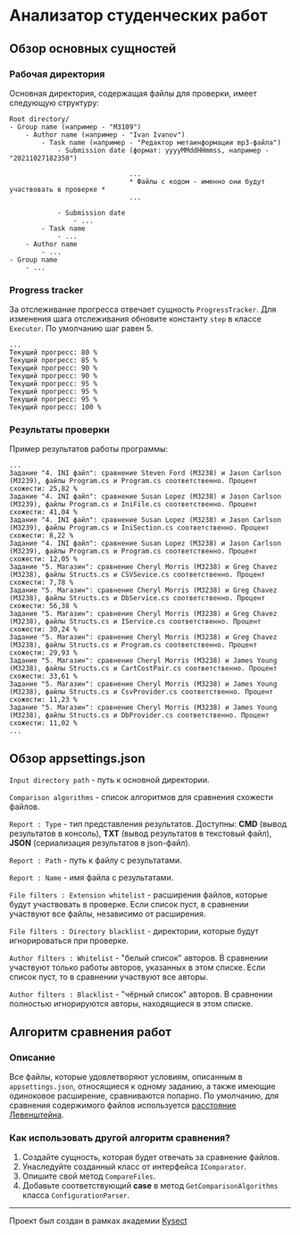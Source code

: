 # Анализатор студенческих работ

## Обзор основных сущностей

### Рабочая директория

Основная директория, содержащая файлы для проверки, имеет следующую структуру:
```
Root directory/
- Group name (например - "M3109")
	- Author name (например - "Ivan Ivanov")
		- Task name (например - "Редактор метаинформации mp3-файла")
			- Submission date (формат: yyyyMMddHHmmss, например - "20211027182350")
      
                              ...
                              * Файлы с кодом - именно они будут участвовать в проверке *
                              ...
                              
			- Submission date
				- ...
		- Task name
			- ...
	- Author name
		- ...
- Group name
	- ...
```

### Progress tracker

За отслеживание прогресса отвечает сущность `ProgressTracker`. Для изменения шага отслеживания обновите константу `step` в классе `Executor`. По умолчанию шаг равен 5.

```
...
Текущий прогресс: 80 %
Текущий прогресс: 85 %
Текущий прогресс: 90 %
Текущий прогресс: 90 %
Текущий прогресс: 95 %
Текущий прогресс: 95 %
Текущий прогресс: 95 %
Текущий прогресс: 100 %
```

### Результаты проверки

Пример результатов работы программы:
```
...
Задание "4. INI файл": сравнение Steven Ford (M3238) и Jason Carlson (M3239), файлы Program.cs и Program.cs соответственно. Процент схожести: 25,82 %
Задание "4. INI файл": сравнение Susan Lopez (M3238) и Jason Carlson (M3239), файлы Program.cs и IniFile.cs соответственно. Процент схожести: 41,04 %
Задание "4. INI файл": сравнение Susan Lopez (M3238) и Jason Carlson (M3239), файлы Program.cs и IniSection.cs соответственно. Процент схожести: 8,22 %
Задание "4. INI файл": сравнение Susan Lopez (M3238) и Jason Carlson (M3239), файлы Program.cs и Program.cs соответственно. Процент схожести: 12,05 %
Задание "5. Магазин": сравнение Cheryl Morris (M3238) и Greg Chavez (M3238), файлы Structs.cs и CSVSevice.cs соответственно. Процент схожести: 7,78 %
Задание "5. Магазин": сравнение Cheryl Morris (M3238) и Greg Chavez (M3238), файлы Structs.cs и DbService.cs соответственно. Процент схожести: 56,38 %
Задание "5. Магазин": сравнение Cheryl Morris (M3238) и Greg Chavez (M3238), файлы Structs.cs и IService.cs соответственно. Процент схожести: 30,24 %
Задание "5. Магазин": сравнение Cheryl Morris (M3238) и Greg Chavez (M3238), файлы Structs.cs и Program.cs соответственно. Процент схожести: 29,93 %
Задание "5. Магазин": сравнение Cheryl Morris (M3238) и James Young (M3238), файлы Structs.cs и CartCostPair.cs соответственно. Процент схожести: 33,61 %
Задание "5. Магазин": сравнение Cheryl Morris (M3238) и James Young (M3238), файлы Structs.cs и CsvProvider.cs соответственно. Процент схожести: 11,23 %
Задание "5. Магазин": сравнение Cheryl Morris (M3238) и James Young (M3238), файлы Structs.cs и DbProvider.cs соответственно. Процент схожести: 11,02 %
...
```

## Обзор appsettings.json

`Input directory path` - путь к основной директории.

`Comparison algorithms` - список алгоритмов для сравнения схожести файлов.

`Report : Type` - тип представления результатов. Доступны: **CMD** (вывод результатов в консоль), **TXT** (вывод результатов в текстовый файл), **JSON** (сериализация результатов в json-файл).

`Report : Path` - путь к файлу с результатами.

`Report : Name` - имя файла с результатами.

`File filters : Extension whitelist` - расширения файлов, которые будут участвовать в проверке. Если список пуст, в сравнении участвуют все файлы, независимо от расширения.

`File filters : Directory blacklist` - директории, которые будут игнорироваться при проверке.

`Author filters : Whitelist` - "белый список" авторов. В сравнении участвуют только работы авторов, указанных в этом списке. Если список пуст, то в сравнении участвуют все авторы.

`Author filters : Blacklist` - "чёрный список" авторов. В сравнении полностью игнорируются авторы, находящиеся в этом списке.

## Алгоритм сравнения работ

### Описание

Все файлы, которые удовлетворяют условиям, описанным в `appsettings.json`, относящиеся к одному заданию, а также имеющие одиноковое расширение, сравниваются попарно. По умолчанию, для сравнения содержимого файлов используется [расстояние Левенштейна](https://en.wikipedia.org/wiki/Levenshtein_distance).

### Как использовать другой алгоритм сравнения?

1. Создайте сущность, которая будет отвечать за сравнение файлов.
2. Унаследуйте созданный класс от интерфейса `IComparator`.
3. Опишите свой метод `CompareFiles`.
4. Добавьте соответствующий **case** в метод `GetComparisonAlgorithms` класса `ConfigurationParser`.

____
Проект был создан в рамках академии [Kysect](https://github.com/kysect)
